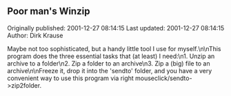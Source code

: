 ## Poor man's Winzip

Originally published: 2001-12-27 08:14:15
Last updated: 2001-12-27 08:14:15
Author: Dirk Krause

Maybe not too sophisticated, but a handy little tool I use for myself.\n\nThis program does the three essential tasks that (at least) I need:\n1. Unzip an archive to a folder\n2. Zip a folder to an archive\n3. Zip a (big) file to an archive\n\nFreeze it, drop it into the 'sendto' folder, and you have a very convenient way to use this program via right mouseclick/sendto->zip2folder.